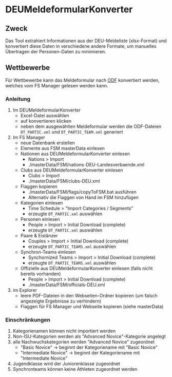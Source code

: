 # DEUMeldeformularKonverter

## Zweck
Das Tool extrahiert Informationen aus der DEU-Meldeliste (xlsx-Format) und konvertiert diese Daten in verschiedene andere Formate, 
um manuelles Übertragen der Personen-Daten zu minimieren.

## Wettbewerbe
Für Wettbewerbe kann das Meldeformular nach [ODF](https://odf.olympictech.org/project.htm) konvertiert werden, 
welches vom FS Manager gelesen werden kann.

### Anleitung
1. Im DEUMeldeformularKonverter
    - Excel-Datei auswählen
    - auf konvertieren klicken
    - neben dem ausgewählten Meldeformular werden die ODF-Dateien `DT_PARTIC.xml` und `DT_PARTIC_TEAM.xml` generiert 
2. Im FS Manager
    - neue Datenbank erstellen
    - Elemente aus FSM masterData einlesen
    - Nationen aus DEUMeldeformularKonverter einlesen
        * Nations > Import
        * ./masterData/FSM/nations-DEU-Landesverbaende.xml
    - Clubs aus DEUMeldeformularKonverter einlesen
        * Clubs > Import
        * ./masterData/FSM/clubs-DEU.xml
    - Flaggen kopieren 
        * ./masterData/FSM/flags/copyToFSM.bat ausführen
        * Alternativ die Flaggen von Hand im FSM hinzufügen
    - Kategorien einlesen
        * Time Schedule > "Import Categories / Segments"
        * erzeugte `DT_PARTIC.xml` auswählen
    - Personen einlesen
        * People > Import > Initial Download (complete)
        * erzeugte `DT_PARTIC.xml` auswählen
    - Paare & Eistänzer
        * Couples > Import > Initial Download (complete)
        * erzeugte `DT_PARTIC_TEAMS.xml` auswählen
    - Synchron-Teams einlesen
        * Synchornized Teams > Import > Initial Download (complete)
        * erzeugte `DT_PARTIC_TEAMS.xml` auswählen
    - Offizielle aus DEUMeldeformularKonverter einlesen (falls nicht bereits vorhanden)
        * People > Import > Initial Download (complete)
        * ./masterData/FSM/officials-DEU.xml
3. im Explorer
    - leere PDF-Dateien in den Webseiten-Ordner kopieren (um falsch angezeigte Ergebnisse zu verhindern)
    - Flaggen für FS Manager und Webseite kopieren (siehe masterData)
 
### Einschränkungen
1. Kategorienamen können nicht importiert werden
2. Non-ISU-Kategorien werden als "Advanced Novice"-Kategorie angelegt
3. alle Nachwuchskategorien werden "Advanced Novice" zugeordnet
    - "Basic Novice" -> beginnt der Kategoriename mit "Basic Novice"
    - "Intermediate Novice" -> beginnt der Kategoriename mit "Intermediate Novice"
4. Jugendklasse wird der Juniorenklasse zugeordnet
5. Synchronteams können keine Athleten zugeordnet werden
